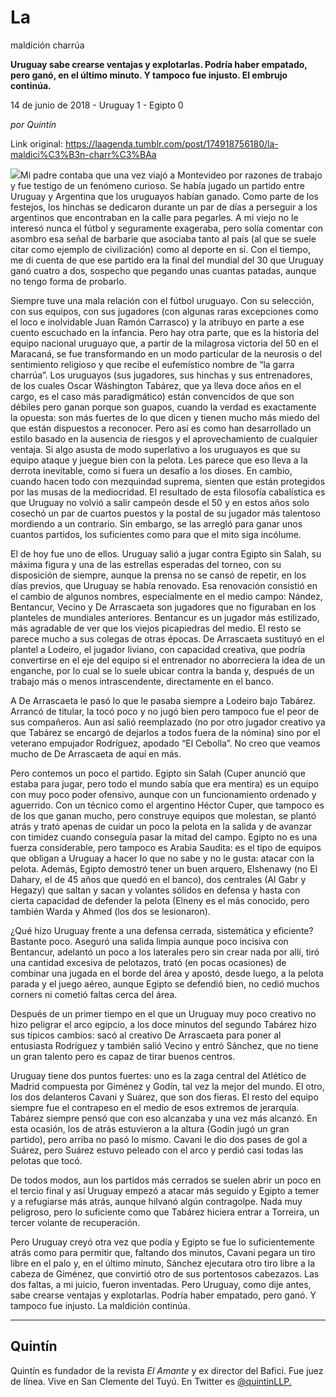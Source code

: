 # La
maldición charrúa

**Uruguay sabe crearse ventajas y
explotarlas. Podría haber empatado, pero ganó, en el último minuto. Y tampoco fue
injusto. El embrujo continúa.**

14 de junio de 2018 - Uruguay 1 - Egipto 0

_por Quintín_

Link original: https://laagenda.tumblr.com/post/174918756180/la-maldici%C3%B3n-charr%C3%BAa

![](https://64.media.tumblr.com/3b57a38a54e358076187e42ceed2e7e0/tumblr_inline_padv6zJj7i1t6q87u_500.jpg)Mi
padre contaba que una vez viajó a Montevideo por razones de trabajo
y fue testigo de un fenómeno curioso. Se había jugado un partido
entre Uruguay y Argentina que los uruguayos habían ganado. Como
parte de los festejos, los hinchas se dedicaron durante un par de
días a perseguir a los argentinos que encontraban en la calle para
pegarles. A mi viejo no le interesó nunca el fútbol y seguramente
exageraba, pero solía comentar con asombro esa señal de barbarie
que asociaba tanto al país (al que se suele citar como ejemplo de
civilización) como al deporte en sí. Con el tiempo, me di cuenta de
que ese partido era la final del mundial del 30 que Uruguay ganó
cuatro a dos, sospecho que pegando unas cuantas patadas, aunque no
tengo forma de probarlo. 


Siempre
tuve una mala relación con el fútbol uruguayo. Con su selección,
con sus equipos, con sus jugadores (con algunas raras excepciones
como el loco e inolvidable Juan Ramón Carrasco) y la atribuyo en
parte a ese cuento escuchado en la infancia. Pero hay otra parte, que
es la historia del equipo nacional uruguayo que, a partir de la
milagrosa victoria del 50 en el Maracaná, se fue transformando en un
modo particular de la neurosis o del sentimiento religioso y que
recibe el eufemístico nombre de “la garra charrúa”. Los
uruguayos (sus jugadores, sus hinchas y sus entrenadores, de los
cuales Oscar Wáshington Tabárez, que ya lleva doce años en el
cargo, es el caso más paradigmático) están convencidos de que son
débiles pero ganan porque son guapos, cuando la verdad es
exactamente la opuesta: son más fuertes de lo que dicen y tienen
mucho más miedo del que están dispuestos a reconocer.  Pero así es
como han desarrollado un estilo basado en la ausencia de riesgos y el
aprovechamiento de cualquier ventaja. Si algo asusta de modo
superlativo a los uruguayos es que su equipo ataque y juegue bien con
la pelota. Les parece que eso lleva a la derrota inevitable, como si
fuera un desafío a los dioses. En cambio, cuando hacen todo con
mezquindad suprema, sienten que están protegidos por las musas de la
mediocridad. El resultado de esta filosofía cabalística es que
Uruguay no volvió a salir campeón desde el 50 y en estos años solo
cosechó un par de cuartos puestos y la postal de su jugador más
talentoso mordiendo a un contrario. Sin embargo, se las arregló para
ganar unos cuantos partidos, los suficientes como para que el mito
siga incólume.

El
de hoy fue uno de ellos. Uruguay salió a jugar contra Egipto sin
Salah, su máxima figura y una de las estrellas esperadas del torneo,
con su disposición de siempre, aunque la prensa no se cansó de
repetir, en los días previos, que Uruguay se había renovado. Esa
renovación consistió en el cambio de algunos nombres, especialmente
en el medio campo: Nández, Bentancur, Vecino y De Arrascaeta son
jugadores que no figuraban en los planteles de mundiales anteriores.
Bentancur es un jugador más estilizado, más agradable de ver que
los viejos picapiedras del medio. El resto se parece mucho a sus
colegas de otras épocas. De Arrascaeta sustituyó en el plantel a
Lodeiro, el jugador liviano, con capacidad creativa, que podría
convertirse en el eje del equipo si el entrenador no aborreciera la
idea de un enganche, por lo cual se lo suele ubicar contra la banda
y, después de un trabajo más o menos intrascendente, directamente
en el banco. 







A
De Arrascaeta le pasó lo que le pasaba siempre a Lodeiro bajo
Tabárez. Arrancó de titular, la tocó poco y no jugó bien pero
tampoco fue el peor de sus compañeros. Aun así salió reemplazado
(no por otro jugador creativo  ya que Tabárez se encargó de
dejarlos a todos fuera de la nómina) sino por el veterano empujador
Rodríguez, apodado “El Cebolla”. No creo que veamos mucho
de De Arrascaeta de aquí en más.

Pero
contemos un poco el partido. Egipto sin Salah (Cuper anunció que
estaba para jugar, pero todo el mundo sabía que era mentira) es un
equipo con muy poco poder ofensivo, aunque con un funcionamiento
ordenado y aguerrido. Con un técnico como el argentino Héctor
Cuper, que tampoco es de los que ganan mucho, pero construye equipos
que molestan, se plantó atrás y trató apenas de cuidar un poco la
pelota en la salida y de avanzar con timidez cuando conseguía pasar
la mitad del campo. Egipto no es una fuerza considerable, pero
tampoco es Arabia Saudita: es el tipo de equipos que obligan a
Uruguay a hacer lo que no sabe y no le gusta: atacar con la pelota.
Además, Egipto demostró tener un buen arquero, Elshenawy (no El
Dahary, el de 45 años que quedó en el banco), dos centrales (Al
Gabr y Hegazy) que saltan y sacan y volantes sólidos en defensa y
hasta con cierta capacidad de defender la pelota (Elneny es el más
conocido, pero también Warda y Ahmed (los dos se lesionaron). 


¿Qué
hizo Uruguay frente a una defensa cerrada, sistemática y eficiente?
Bastante poco. Aseguró una salida limpia aunque poco incisiva con
Bentancur, adelantó un poco a los laterales pero sin crear nada por
allí, tiró una cantidad excesiva de pelotazos, trató (en pocas
ocasiones) de combinar una jugada en el borde del área y apostó,
desde luego, a la pelota parada y el juego aéreo, aunque Egipto se
defendió bien, no cedió muchos corners ni cometió faltas cerca del
área.

Después
de un primer tiempo en el que un Uruguay muy poco creativo no hizo
peligrar el arco egipcio, a los doce minutos del segundo Tabárez
hizo sus típicos cambios: sacó al creativo De Arrascaeta para poner
al entusiasta Rodríguez y también salió Vecino y entró Sánchez,
que no tiene un gran talento pero es capaz de tirar buenos centros. 


Uruguay
tiene dos puntos fuertes: uno es la zaga central del Atlético de
Madrid compuesta por Giménez y Godín, tal vez la mejor del mundo.
El otro, los dos delanteros Cavani y Suárez, que son dos fieras. El
resto del equipo siempre fue el contrapeso en el medio de esos
extremos de jerarquía. Tabárez siempre pensó que con eso alcanzaba
y una vez más alcanzó. En esta ocasión, los de atrás estuvieron a
la altura (Godín jugó un gran partido), pero arriba no pasó lo
mismo. Cavani le dio dos pases de gol a Suárez, pero Suárez estuvo
peleado con el arco y perdió casi todas las pelotas que tocó. 



De todos modos, aun
los partidos más cerrados se suelen abrir un poco en el tercio final
y así Uruguay empezó a atacar más seguido y Egipto a temer y a
refugiarse más atrás, aunque hilvanó algún contragolpe. Nada muy
peligroso, pero lo suficiente como que Tabárez hiciera entrar a
Torreira, un tercer volante de recuperación. 


Pero
Uruguay creyó otra vez que podía y Egipto se fue lo suficientemente
atrás como para permitir que, faltando dos minutos, Cavani pegara un
tiro libre en el palo y, en el último minuto, Sánchez ejecutara
otro tiro libre a la cabeza de Giménez, que convirtió otro de sus
portentosos cabezazos. Las dos faltas, a mi juicio, fueron
inventadas. Pero Uruguay, como dije antes, sabe crearse ventajas y
explotarlas. Podría haber empatado, pero ganó. Y tampoco fue
injusto. La maldición continúa. 




---

 Quintín
--------

 Quintín es fundador de la revista *El Amante* y ex director del Bafici. Fue juez de línea. Vive en San Clemente del Tuyú. En Twitter es [@quintinLLP.](https://twitter.com/quintinLLP)

